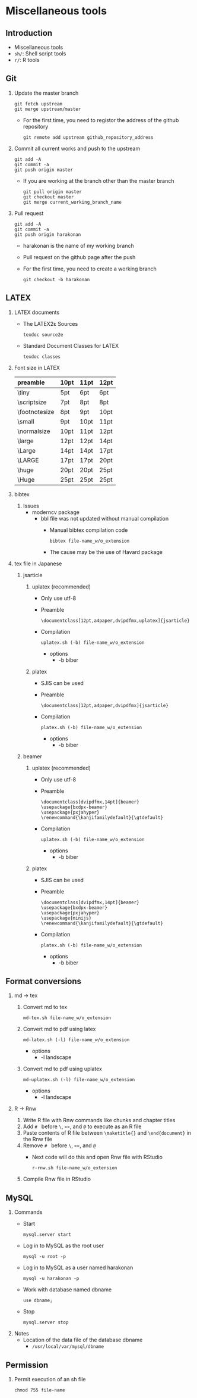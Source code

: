 # Miscellaneous tools

## Introduction
- Miscellaneous tools
- `sh/`: Shell script tools
- `r/`: R tools

## Git
1. Update the master branch
		
	   git fetch upstream
	   git merge upstream/master

	- For the first time, you need to registor the address of the github repository

		  git remote add upstream github_repository_address

1. Commit all current works and push to the upstream

	   git add -A
	   git commit -a
	   git push origin master

	- If you are working at the branch other than the master branch

		  git pull origin master
		  git checkout master
		  git merge current_working_branch_name

1. Pull request

	   git add -A
	   git commit -a
	   git push origin harakonan

	- harakonan is the name of my working branch
	- Pull request on the github page after the push
	- For the first time, you need to create a working branch

		  git checkout -b harakonan


## LATEX

1. LATEX documents
	- The LATEX2ε Sources

		  texdoc source2e

	- Standard Document Classes for LATEX

		  texdoc classes

1. Font size in LATEX
	
	| preamble | 10pt | 11pt | 12pt |
	|:---|:---|:---|:---|
	| \tiny | 5pt | 6pt | 6pt |
	| \scriptsize | 7pt | 8pt | 8pt |
	| \footnotesize | 8pt | 9pt | 10pt |
	| \small | 9pt | 10pt | 11pt |
	| \normalsize | 10pt | 11pt | 12pt |
	| \large | 12pt | 12pt | 14pt |
	| \Large | 14pt | 14pt | 17pt |
	| \LARGE | 17pt | 17pt | 20pt |
	| \huge | 20pt | 20pt | 25pt |
	| \Huge | 25pt | 25pt | 25pt |

1. bibtex
	1. Issues
		- moderncv package
			- bbl file was not updated without manual compilation
				- Manual bibtex compilation code

					  bibtex file-name_w/o_extension

				- The cause may be the use of Havard package

1. tex file in Japanese
	1. jsarticle
		1. uplatex (recommended)
			- Only use utf-8
			- Preamble
	
				  \documentclass[12pt,a4paper,dvipdfmx,uplatex]{jsarticle}
	
			- Compilation
	
				  uplatex.sh (-b) file-name_w/o_extension

				- options
					- -b biber
	
		1. platex
			- SJIS can be used
			- Preamble
	
				  \documentclass[12pt,a4paper,dvipdfmx]{jsarticle}
	
			- Compilation
	
				  platex.sh (-b) file-name_w/o_extension

				- options
					- -b biber
	
	1. beamer
		1. uplatex (recommended)
			- Only use utf-8
			- Preamble
	
				  \documentclass[dvipdfmx,14pt]{beamer}
				  \usepackage{bxdpx-beamer}
				  \usepackage{pxjahyper}
				  \renewcommand{\kanjifamilydefault}{\gtdefault}
	
			- Compilation
	
				  uplatex.sh (-b) file-name_w/o_extension

				- options
					- -b biber

		1. platex
			- SJIS can be used
			- Preamble
	
				  \documentclass[dvipdfmx,14pt]{beamer}
				  \usepackage{bxdpx-beamer}
				  \usepackage{pxjahyper}
				  \usepackage{minijs}
				  \renewcommand{\kanjifamilydefault}{\gtdefault}
	
			- Compilation
	
				  platex.sh (-b) file-name_w/o_extension

				- options
					- -b biber


## Format conversions

1. md -> tex
	1. Convert md to tex

		   md-tex.sh file-name_w/o_extension

	1. Convert md to pdf using latex

		   md-latex.sh (-l) file-name_w/o_extension

		- options
			- -l landscape

	1. Convert md to pdf using uplatex

		   md-uplatex.sh (-l) file-name_w/o_extension

		- options
			- -l landscape
			
1. R -> Rnw
	1. Write R file with Rnw commands like chunks and chapter titles
	1. Add `# ` before `\`, `<<`, and `@` to execute as an R file
	1. Paste contents of R file between `\maketitle{}` and `\end{document}` in the Rnw file
	1. Remove `# ` before `\`, `<<`, and `@`
		- Next code will do this and open Rnw file with RStudio

			  r-rnw.sh file-name_w/o_extension

	1. Compile Rnw file in RStudio


## MySQL

1. Commands
	- Start
		  
		  mysql.server start

	- Log in to MySQL as the root user

		  mysql -u root -p

	- Log in to MySQL as a user named harakonan

		  mysql -u harakonan -p

	- Work with database named dbname

		  use dbname;

	- Stop
		  
		  mysql.server stop

1. Notes
	- Location of the data file of the database dbname
		- `/usr/local/var/mysql/dbname`


## Permission

1. Permit execution of an sh file

	   chmod 755 file-name

	